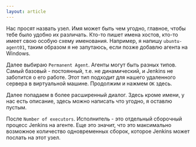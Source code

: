 ```yaml
---
layout: article
---
```

Нас просят назвать узел. Имя может быть чем угодно, главное, чтобы тебе было удобно их различать. Кто-то пишет имена хостов, кто-то имеет свою особую схему именования. Например, я напишу `ubuntu-agent01`, таким образом я не запутаюсь, если позже добавлю агента на Windows.

Далее выбираю `Permanent Agent`. Агенты могут быть разных типов. Самый базовый - постоянный, т.е. не динамический, и Jenkins не заботится о его работе. Этот тип подходит для нашего удаленного сервера в виртуальной машине. Продолжим и нажмем `ОК` здесь.

Далее попадаем в более расширенный диалог. Здесь кроме имени, у нас есть описание, здесь можно написать что угодно, я оставлю пустым.

После `Number of executors`. Исполнитель - это отдельный сборочный процесс Jenkins на агенте. Еще это значит, что это максимально возможное количество одновременных сборок, которое Jenkins может послать на этот узел.
